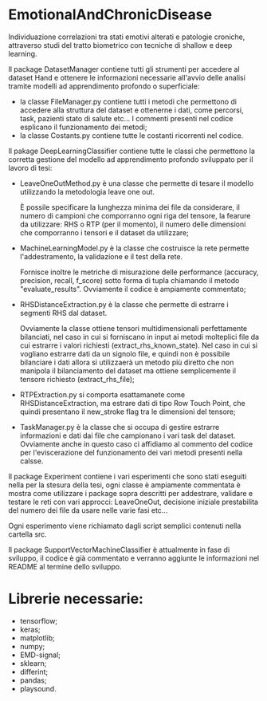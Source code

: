 # EmotionalAndChronicDisease
Individuazione correlazioni tra stati emotivi alterati e patologie croniche, attraverso studi del tratto biometrico con tecniche di shallow e deep learning.

Il package DatasetManager contiene tutti gli strumenti per accedere al dataset Hand e ottenere le informazioni necessarie
all'avvio delle analisi tramite modelli ad apprendimento profondo o superficiale:

- la classe FileManager.py contiene tutti i metodi che permettono di accedere alla struttura 
del dataset e ottenerne i dati, come percorsi, task, pazienti stato di salute etc...
  I commenti presenti nel codice esplicano il funzionamento dei metodi;
- la classe Costants.py contiene tutte le costanti ricorrenti nel codice.

Il pakage DeepLearningClassifier contiene tutte le classi che permettono la corretta gestione del modello ad apprendimento
profondo sviluppato per il lavoro di tesi:

- LeaveOneOutMethod.py è una classe che permette di tesare il modello utilizzando la metodologia leave one out.

    È possile specificare la lunghezza minima dei file da considerare, il numero di campioni che comporranno ogni riga del 
  tensore, la fearure da utilizzare: RHS o RTP (per il momento), il numero delle dimensioni che comporranno i tensori e
  il dataset da utilizzare;
- MachineLearningModel.py è la classe che costruisce la rete permette l'addestramento, la validazione e il test della rete.

    Fornisce inoltre le metriche di misurazione delle performance (accuracy, precision, recall, f_score) sotto forma di tupla
chiamando il metodo "evaluate_results". Ovviamente il codice è ampiamente commentato;
- RHSDistanceExtraction.py è la classe che permette di estrarre i segmenti RHS dal dataset.

    Ovviamente la classe ottiene tensori multidimensionali perfettamente bilanciati, nel caso in cui si forniscano in input ai metodi
molteplici file da cui estrarre i valori richiesti (extract_rhs_known_state). Nel caso in cui si vogliano estrarre dati da un signolo file, e quindi non
  è possibile bilanciare i dati allora si utilizzaerà un metodo più diretto che non manipola il bilanciamento del dataset 
  ma ottiene semplicemente il tensore richiesto (extract_rhs_file);
- RTPExtraction.py si comporta esattamanete come RHSDistanceExtraction, ma estrare dati di tipo Row Touch Point, che quindi
presentano il new_stroke flag tra le dimensioni del tensore;
- TaskManager.py è la classe che si occupa di gestire estrarre informazioni e dati dai file che campionano i vari task del 
dataset. Ovviamente anche in questo caso ci affidiamo al commento del codice per l'eviscerazione del funzionamento dei vari
  metodi presenti nella calsse.
  
Il package Experiment contiene i vari esperimenti che sono stati eseguiti nella per la stesura della tesi, ogni classe è 
ampiamente commentata è mostra come utilizzare i package sopra descritti per addestrare, validare e testare le reti con vari
approcci: LeaveOneOut, decisione iniziale prestabilita del numero dei file da usare nelle varie fasi etc...

Ogni esperimento viene richiamato dagli script semplici contenuti nella cartella src.

Il package SupportVectorMachineClassifier è attualmente in fase di sviluppo, il codice è già commentato e verranno aggiunte le 
informazioni nel README al termine dello sviluppo.

# Librerie necessarie:
  - tensorflow;
  - keras;
  - matplotlib;
  - numpy;
  - EMD-signal;
  - sklearn;
  - differint;
  - pandas;
  - playsound.
